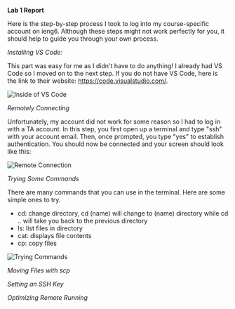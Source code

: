 __Lab 1 Report__

Here is the step-by-step process I took to log into my course-specific account on ieng6. Although these steps might not work perfectly for you, it should help to guide you through your own process.


*Installing VS Code:*

This part was easy for me as I didn't have to do anything! I already had VS Code so I moved on to the next step. If you do not have VS Code, here is the link to their website: https://code.visualstudio.com/.

![Inside of VS Code](https://lh3.googleusercontent.com/drive-viewer/AJc5JmRPxprBTuJEI6OOwg2BU5izNrQ6Ai-Y_r2oaojfD1mnaBfBGf1nKInnDnqsTyNK9dD8Y2UJxl4=w1920-h853)

*Remotely Connecting*

Unfortunately, my account did not work for some reason so I had to log in with a TA account. In this step, you first open up a terminal and type "ssh" with your account email. Then, once prompted, you type "yes" to establish authentication. You should now be connected and your screen should look like this:

![Remote Connection](https://lh3.googleusercontent.com/drive-viewer/AJc5JmQnJGuwRVYEOyE0-SqEd7yFFP4tB_dChDhV-eSd3TGwMg0aGS-BlHfioEO-IaQXvJb23B26u2s=w1920-h853)


*Trying Some Commands*

There are many commands that you can use in the terminal. Here are some simple ones to try.

-  cd: change directory, cd (name) will change to (name) directory while cd .. will take you back to the previous directory 
-  ls: list files in directory
-  cat: displays file contents
-  cp: copy files

![Trying Commands](https://lh3.googleusercontent.com/drive-viewer/AJc5JmQnJGuwRVYEOyE0-SqEd7yFFP4tB_dChDhV-eSd3TGwMg0aGS-BlHfioEO-IaQXvJb23B26u2s=w1920-h853)


*Moving Files with scp*



*Setting an SSH Key*



*Optimizing Remote Running* 
